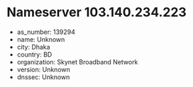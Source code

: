 # Nameserver 103.140.234.223

* as_number: 139294
* name: Unknown
* city: Dhaka
* country: BD
* organization: Skynet Broadband Network
* version: Unknown
* dnssec: Unknown
